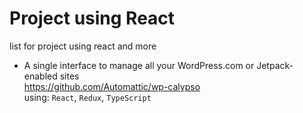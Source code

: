 # Project using React
list for project using react and more

- A single interface to manage all your WordPress.com or Jetpack-enabled sites \
https://github.com/Automattic/wp-calypso \
using: `React`, `Redux`, `TypeScript`

